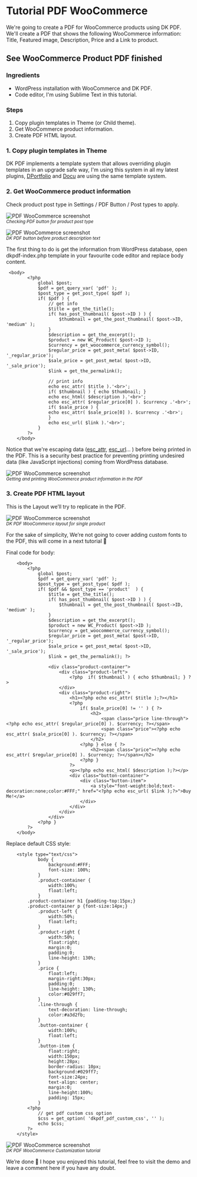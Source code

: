 # Tutorial PDF WooCommerce

We're going to create a PDF for WooCommerce products using DK PDF. We'll create a PDF that shows the following WooCommerce information: Title, Featured image, Description, Price and a Link to product.

## See WooCommerce Product PDF finished

### Ingredients
* WordPress installation with WooCommerce and DK PDF.
* Code editor, I'm using Sublime Text in this tutorial.

### Steps
1. Copy plugin templates in Theme (or Child theme).
2. Get WooCommerce product information.
3. Create PDF HTML layout.

### 1. Copy plugin templates in Theme
DK PDF implements a template system that allows overriding plugin templates in an upgrade safe way, I'm using this system in all my latest plugins, [DPortfolio](https://wordpress.org/plugins/dportfolio/) and [Docu](https://wordpress.org/plugins/docu/) are using the same template system.

### 2. Get WooCommerce product information
Check product post type in Settings / PDF Button / Post types to apply.

![PDF WooCommerce screenshot](_images/pdf-woocommerce-01.jpg "Checking PDF button for product post type")
<p style="margin-top:-1em"><small><em>Checking PDF button for product post type</em></small></p>

![PDF WooCommerce screenshot](_images/pdf-woocommerce-02.jpg "DK PDF button before product description text")
<p style="margin-top:-1em"><small><em>DK PDF button before product description text</em></small></p>

The first thing to do is get the information from WordPress database, open dkpdf-index.php template in your favourite code editor and replace body content.

```
 <body>
	    <?php
		    global $post;
		    $pdf = get_query_var( 'pdf' );
		    $post_type = get_post_type( $pdf );
		    if( $pdf ) {
			    // get info
			    $title = get_the_title();
			    if( has_post_thumbnail( $post->ID ) ) {
			    	$thumbnail = get_the_post_thumbnail( $post->ID, 'medium' );
			    }			    
			    $description = get_the_excerpt();
			    $product = new WC_Product( $post->ID );
			    $currency = get_woocommerce_currency_symbol();
			    $regular_price = get_post_meta( $post->ID, '_regular_price');
			    $sale_price = get_post_meta( $post->ID, '_sale_price');	
			    $link = get_the_permalink();
		   
			    // print info
			    echo esc_attr( $title ).'<br>';			   
			    if( $thumbnail ) { echo $thumbnail; }
			    echo esc_html( $description ).'<br>';
			    echo esc_attr( $regular_price[0] ). $currency .'<br>';
			    if( $sale_price ) { 
				echo esc_attr( $sale_price[0] ). $currency .'<br>';
			    }
			    echo esc_url( $link ).'<br>';
		    }
	    ?>
    </body>
```

Notice that we're escaping data ([esc_attr](https://developer.wordpress.org/reference/functions/esc_attr/), [esc_url](https://developer.wordpress.org/reference/functions/esc_attr/)… ) before being printed in the PDF. This is a security best practice for preventing printing undesired data (like JavaScript injections) coming from WordPress database.

![PDF WooCommerce screenshot](_images/pdf-woocommerce-03.jpg "Getting and printing WooCommerce product information in the PDF")
<p style="margin-top:-1em"><small><em>Getting and printing WooCommerce product information in the PDF</em></small></p>

### 3. Create PDF HTML layout
This is the Layout we’ll try to replicate in the PDF.

![PDF WooCommerce screenshot](_images/pdf-woocommerce-04.jpg "DK PDF WooCommerce layout for single product")
<p style="margin-top:-1em"><small><em>DK PDF WooCommerce layout for single product</em></small></p>

For the sake of simplicity, We’re not going to cover adding custom fonts to the PDF, this will come in a next tutorial 🙂

Final code for body:

```
    <body>
	    <?php
		    global $post;
		    $pdf = get_query_var( 'pdf' );
		    $post_type = get_post_type( $pdf );
		    if( $pdf && $post_type == 'product'  ) {
			    $title = get_the_title();
			    if( has_post_thumbnail( $post->ID ) ) {
			    	$thumbnail = get_the_post_thumbnail( $post->ID, 'medium' );
			    }			    
			    $description = get_the_excerpt();
			    $product = new WC_Product( $post->ID );
			    $currency = get_woocommerce_currency_symbol();
			    $regular_price = get_post_meta( $post->ID, '_regular_price');
			    $sale_price = get_post_meta( $post->ID, '_sale_price');	
			    $link = get_the_permalink(); ?>

			    <div class="product-container">
			    	<div class="product-left">
			    		<?php  if( $thumbnail ) { echo $thumbnail; } ?>
			    	</div>
			    	<div class="product-right">
			    		<h1><?php echo esc_attr( $title );?></h1>
			    		<?php
			    			if( $sale_price[0] != '' ) { ?>
			    				<h2>
			    					<span class="price line-through"><?php echo esc_attr( $regular_price[0] ). $currency; ?></span>
			    					<span class="price"><?php echo esc_attr( $sale_price[0] ). $currency; ?></span>
			    				</h2>
			    			<?php } else { ?>
			    				<h2><span class="price"><?php echo esc_attr( $regular_price[0] ). $currency; ?></span></h2>
			    			<?php }			    			
			    		?>
			    		<p><?php echo esc_html( $description );?></p>
			    		<div class="button-container">
			    			<div class="button-item">
			    				<a style="font-weight:bold;text-decoration:none;color:#FFF;" href="<?php echo esc_url( $link );?>">Buy Me!</a>
			    			</div>			    			
			    		</div>
			    	</div>	
			    </div>
		    <?php }
	    ?>
    </body>
```
Replace default CSS style:

```
	<style type="text/css">
      		body {
      			background:#FFF;
      			font-size: 100%;
      		}
      		.product-container {
      			width:100%;
      			float:left;
      		}
		.product-container h1 {padding-top:15px;}
		.product-container p {font-size:14px;}
      		.product-left {
      			width:50%;
      			float:left;
      		}
      		.product-right {
      			width:50%;
      			float:right;
      			margin:0;
      			padding:0;
      			line-height: 130%;     			
      		}
      		.price {
      			float:left; 
      			margin-right:30px;
      			padding:0;
      			line-height: 130%; 
      			color:#029ff7;  
      		}
      		.line-through {
      			text-decoration: line-through;
      			color:#a3d2fb;
      		}
      		.button-container {
      			width:100%;
      			float:left;
      		}
      		.button-item {
      			float:right;
      			width:150px;
      			height:28px;
      			border-radius: 10px;
      			background:#029ff7;
      			font-size:24px;
      			text-align: center;
      			margin:0;
      			line-height:100%;
      			padding: 15px;
      		}
		<?php 
			// get pdf custom css option
			$css = get_option( 'dkpdf_pdf_custom_css', '' );
			echo $css; 
		?>			
	</style>
```

![PDF WooCommerce screenshot](_images/pdf-woocommerce-05.jpg "DK PDF WooCommerce Customization tutorial")
<p style="margin-top:-1em"><small><em>DK PDF WooCommerce Customization tutorial</em></small></p>

We’re done 🙂 I hope you enjoyed this tutorial, feel free to visit the demo and leave a comment here if you have any doubt.